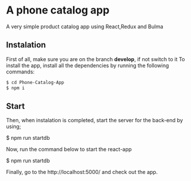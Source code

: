 # A phone catalog app

A very simple product catalog app using React,Redux and Bulma

## Instalation

First of all, make sure you are on the branch **develop**, if not switch to it
To install the app, install all the dependencies by running the following commands:

```sh
$ cd Phone-Catalog-App
$ npm i
```
## Start

Then, when instalation is completed, start the server for the back-end by using;

$ npm run startdb

Now, run the command below to start the react-app

$ npm run startdb

Finally, go to the http://localhost:5000/ and check out the app.